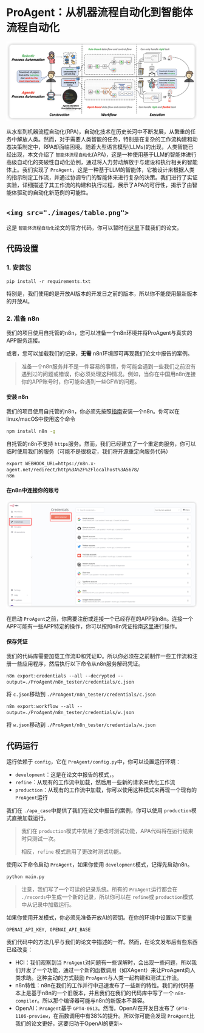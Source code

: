 # ProAgent：从机器流程自动化到智能体流程自动化

![intro](./images/intro.png)

从水车到机器流程自动化(RPA)，自动化技术在历史长河中不断发展，从繁重的任务中解放人类。然而，对于需要人类智能的任务，特别是在复杂的工作流构建和动态决策制定中，RPA却面临困境。随着大型语言模型(LLMs)的出现，人类智能已经出现，本文介绍了 `智能体流程自动化`(APA)，这是一种使用基于LLM的智能体进行高级自动化的突破性自动化范例，通过将人力劳动解放于与建设和执行相关的智能体上。我们实现了 `ProAgent`，这是一种基于LLM的智能体，它被设计来根据人类的指示制定工作流，并通过协调专门的智能体来进行复杂的决策。我们进行了实证实验，详细描述了其工作流的构建和执行过程，展示了APA的可行性，揭示了由智能体驱动的自动化新范例的可能性。

## `<img src="./images/table.png">`

这是 `智能体流程自动化`论文的官方代码，你可以暂时在[这里](https://github.com/OpenBMB/ProAgent/blob/main/paper/paper.pdf)下载我们的论文。

## 代码设置

### 1. 安装包

```Shell
pip install -r requirements.txt
```

特别是，我们使用的是开放AI版本的开发日之前的版本，所以你不能使用最新版本的开放AI。

### 2. 准备 n8n

我们的项目使用自托管的n8n，您可以准备一个n8n环境并将ProAgent与真实的APP服务连接。

或者，您可以加载我们的记录，**无需** n8n环境即可再现我们论文中报告的案例。

> 准备一个n8n服务并不是一件容易的事情，你可能会遇到一些我们之前没有遇到过的问题或错误，你必须处理这种情况。例如，当你在中国用n8n连接你的APP账号时，你可能会遇到一些GFW的问题。

#### 安装 n8n

我们的项目使用自托管的n8n，你必须先按照[指南](https://docs.n8n.io/hosting/installation/npm/)安装一个n8n。你可以在linux/macOS中使用这个命令

```bash
npm install n8n -g
```

自托管的n8n不支持 `https`服务。然而，我们已经建立了一个重定向服务，你可以临时使用我们的服务（可能不是很稳定，我们将开源重定向服务代码）

```Shell
export WEBHOOK_URL=https://n8n.x-agent.net/redirect/http%3A%2F%2Flocalhost%3A5678/
n8n
```

#### 在n8n中连接你的账号

![credentials](./images/credentials.png)

在启动 `ProAgent`之前，你需要注册或连接一个已经存在的APP到n8n。连接一个APP可能有一些APP特定的操作，你可以按照n8n凭证指南[这里](https://docs.n8n.io/integrations/builtin/credentials/)进行操作。

#### 保存凭证

我们的代码库需要加载工作流ID和凭证ID。所以你必须在之前制作一些工作流和注册一些应用程序，然后执行以下命令从n8n服务解码凭证。

```Shell
n8n export:credentials --all --decrypted --output=./ProAgent/n8n_tester/credentials/c.json
```

将 `c.json`移动到 `./ProAgent/n8n_tester/credentials/c.json`

```Shell
n8n export:workflow --all --output=./ProAgent/n8n_tester/credentials/w.json
```

将 `w.json`移动到 `./ProAgent/n8n_tester/credentials/w.json`

## 代码运行

运行依赖于 `config`，它在 `ProAgent/config.py`中，你可以设置运行环境：

- `development`：这是在论文中报告的模式，。
- `refine`：从现有的工作流中加载，然后用一些新的请求来优化工作流
- `production`：从现有的工作流中加载，你可以使用这种模式来再现一个现有的 `ProAgent`运行

我们在 `./apa_case`中提供了我们在论文中报告的案例，你可以使用 `production`模式直接加载运行。

> 我们在 `production`模式中禁用了更改时测试功能，APA代码将在运行结束时只测试一次。
>
> 相反，`refine` 模式启用了更改时测试功能。

使用以下命令启动 `ProAgent`，如果你使用 `development`模式，记得先启动n8n。

```python
python main.py
```

> 注意，我们写了一个可读的记录系统。所有的 `ProAgent`运行都会在 `./records`中生成一个新的记录，所以你可以在 `refine`或 `production`模式中从记录中加载运行。

如果你使用开发模式，你必须先准备开放AI的密钥。在你的环境中设置以下变量

```
OPENAI_API_KEY, OPENAI_API_BASE
```

我们代码中的方法几乎与我们的论文中描述的一样。然而，在论文发布后有些东西已经改变：

- HCI：我们观察到当 `ProAgent`对问题有一些误解时，会出现一些问题，所以我们开发了一个功能，通过一个新的函数调用（如XAgent）来让ProAgent向人类求助。这种主动的方式鼓励 `ProAgent`与人类一起构建和测试工作流。
- n8n特性：n8n在我们的工作并行中迅速发布了一些新的特性。我们的代码基本上是基于n8n的一个旧版本，并且我们在我们的代码库中写了一个 `n8n-compiler`。所以那个编译器可能与n8n的新版本不兼容。
- OpenAI：`ProAgent`基于 `GPT4-0613`。然而，OpenAI在开发日发布了 `GPT4-1106-preview`，在函数调用中有38%的提升。所以你可能会发现 `ProAgent`比我们的论文更好，这要归功于OpenAI的更新~
